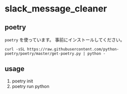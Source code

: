 # slack_message_cleaner

## poetry

`poetry` を使っています。
事前にインストールしてください。

```
curl -sSL https://raw.githubusercontent.com/python-poetry/poetry/master/get-poetry.py | python -
```

## usage

1. poetry init
2. poetry run python <python-file>